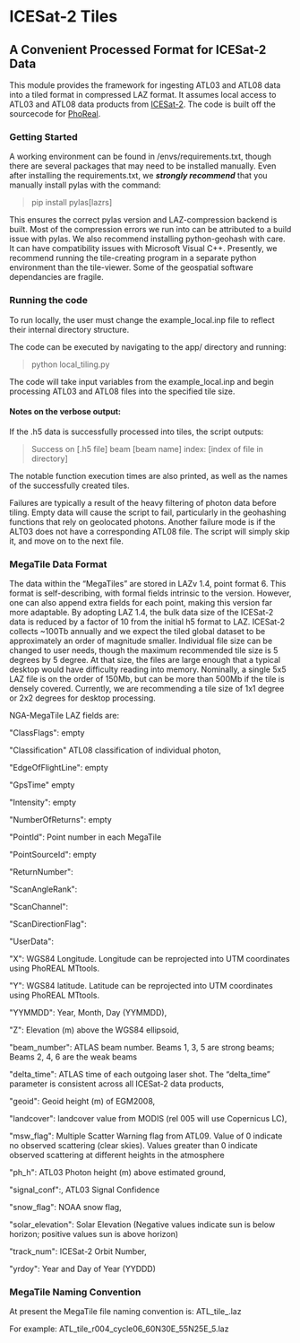 # ICESat-2 Tiles
## A Convenient Processed Format for ICESat-2 Data

This module provides the framework for ingesting ATL03 and ATL08 data into a tiled format in compressed LAZ format. It assumes local access to ATL03 and ATL08 data products from [ICESat-2](https://icesat-2.gsfc.nasa.gov/). The code is built off the sourcecode for [PhoReal](https://github.com/icesat-2UT/PhoREAL).

### Getting Started

A working environment can be found in /envs/requirements.txt, though there are several packages that may need to be installed manually. Even after installing the requirements.txt, we ***strongly recommend*** that you manually install pylas with the command:
> pip install pylas[lazrs]
> 
This ensures the correct pylas version and LAZ-compression backend is built. Most of the compression errors we run into can be attributed to a build issue with pylas.
We also recommend installing python-geohash with care. It can have compatibility issues with Microsoft Visual C++. 
Presently, we recommend running the tile-creating program in a separate python environment than the tile-viewer. Some of the geospatial software dependancies are fragile. 

### Running the code 
To run locally, the user must change the example_local.inp file to reflect their internal directory structure.

The code can be executed by navigating to the app/ directory and running:
> python local_tiling.py
> 
The code will take input variables from the example_local.inp and begin processing ATL03 and ATL08 files into the specified tile size. 

#### Notes on the verbose output:
If the .h5 data is successfully processed into tiles, the script outputs: 
>Success on [.h5 file] beam [beam name] index: [index of file in directory]

The notable function execution times are also printed, as well as the names of the successfully created tiles.

Failures are typically a result of the heavy filtering of photon data before tiling. Empty data will cause the script to fail, particularly in the geohashing functions that rely on geolocated photons.
Another failure mode is if the ALT03 does not have a corresponding ATL08 file. The script will simply skip it, and move on to the next file.

### MegaTile Data Format
The data within the “MegaTiles” are stored in LAZv 1.4, point format 6. This format is self-describing, with formal fields intrinsic to the version. However, one can also append extra fields for each point, making this version far more adaptable. By adopting LAZ 1.4, the bulk data size of the ICESat-2 data is reduced by a factor of 10 from the initial h5 format to LAZ. ICESat-2 collects ~100Tb annually and we expect the tiled global dataset to be approximately an order of magnitude smaller. Individual file size can be changed to user needs, though the maximum recommended tile size is 5 degrees by 5 degree. At that size, the files are large enough that a typical desktop would have difficulty reading into memory. Nominally, a single 5x5 LAZ file is on the order of 150Mb, but can be more than 500Mb if the tile is densely covered. Currently, we are recommending a tile size of 1x1 degree or 2x2 degrees for desktop processing.

NGA-MegaTile LAZ fields are:

"ClassFlags": 	empty

"Classification"	ATL08 classification of individual photon,

"EdgeOfFlightLine": 	empty

"GpsTime"	empty

"Intensity": 	empty

"NumberOfReturns": 	empty

"PointId": 	Point number in each MegaTile

"PointSourceId": 	empty

"ReturnNumber": 	

"ScanAngleRank": 	

"ScanChannel": 	

"ScanDirectionFlag": 	

"UserData": 	

"X": 	WGS84 Longitude.  Longitude can be reprojected into UTM coordinates using PhoREAL MTtools.

"Y": 	WGS84 latitude. Latitude can be reprojected into UTM coordinates using PhoREAL MTtools.

"YYMMDD": 	Year, Month, Day (YYMMDD),

"Z": 	Elevation (m) above the WGS84 ellipsoid,

"beam_number": 	ATLAS beam number.  Beams 1, 3, 5 are strong beams; Beams 2, 4, 6 are the weak beams

"delta_time": 	ATLAS time of each outgoing laser shot. The “delta_time” parameter is consistent across all ICESat-2 data products,

"geoid": 	Geoid height (m) of EGM2008,

"landcover": 	landcover value from MODIS (rel 005 will use Copernicus LC),

"msw_flag": 	Multiple Scatter Warning flag from ATL09. Value of 0 indicate no observed scattering (clear skies). Values greater than 0 indicate observed scattering at different heights in the atmosphere

"ph_h": 	ATL03 Photon height (m) above estimated ground,

"signal_conf":,	ATL03 Signal Confidence

"snow_flag": 	NOAA snow flag,

"solar_elevation": 	Solar Elevation (Negative values indicate sun is below horizon; positive values sun is above horizon)

"track_num": 	ICESat-2 Orbit Number,

"yrdoy": 	Year and Day of Year (YYDDD)

### MegaTile Naming Convention
At present the MegaTile file naming convention is:
ATL_tile_<ICESat-2 RELEASE NUMBER>_<ICESat-2 CYCLE NUMBER>_<NORTH EAST TILE CORNER>_<SOUTH WEST TILE CORNER>_<TILE EDGE LENGTH in Degrees>.laz

For example:
ATL_tile_r004_cycle06_60N30E_55N25E_5.laz

